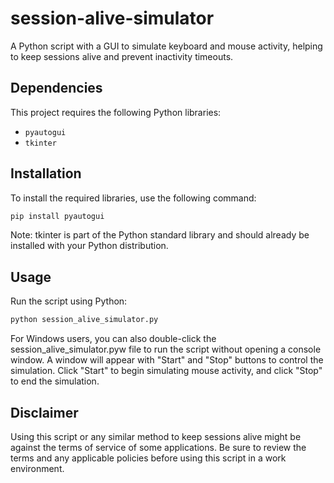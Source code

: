 # session-alive-simulator
A Python script with a GUI to simulate keyboard and mouse activity, helping to keep sessions alive and prevent inactivity timeouts.

## Dependencies

This project requires the following Python libraries:

- `pyautogui`
- `tkinter`

## Installation

To install the required libraries, use the following command:

```bash
pip install pyautogui
```
Note: tkinter is part of the Python standard library and should already be installed with your Python distribution.

## Usage
Run the script using Python:
```bash
python session_alive_simulator.py
```
For Windows users, you can also double-click the session_alive_simulator.pyw file to run the script without opening a console window.
A window will appear with "Start" and "Stop" buttons to control the simulation. Click "Start" to begin simulating mouse activity, and click "Stop" to end the simulation.

## Disclaimer
Using this script or any similar method to keep sessions alive might be against the terms of service of some applications. Be sure to review the terms and any applicable policies before using this script in a work environment.

